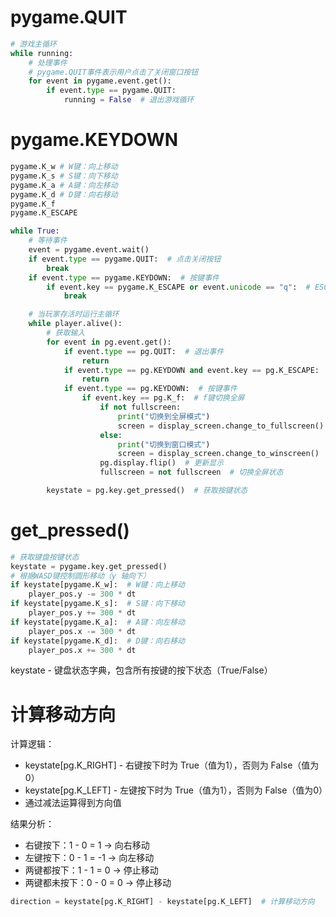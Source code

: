 # pygame.QUIT
```python
# 游戏主循环
while running:
    # 处理事件
    # pygame.QUIT事件表示用户点击了关闭窗口按钮
    for event in pygame.event.get():
        if event.type == pygame.QUIT:
            running = False  # 退出游戏循环
```

# pygame.KEYDOWN

```python
pygame.K_w # W键：向上移动
pygame.K_s # S键：向下移动
pygame.K_a # A键：向左移动
pygame.K_d # D键：向右移动
pygame.K_f
pygame.K_ESCAPE
```

```python
while True:
    # 等待事件
    event = pygame.event.wait()
    if event.type == pygame.QUIT:  # 点击关闭按钮
        break
    if event.type == pygame.KEYDOWN:  # 按键事件
        if event.key == pygame.K_ESCAPE or event.unicode == "q":  # ESC或Q键退出
            break
```

```python
    # 当玩家存活时运行主循环
    while player.alive():
        # 获取输入
        for event in pg.event.get():
            if event.type == pg.QUIT:  # 退出事件
                return
            if event.type == pg.KEYDOWN and event.key == pg.K_ESCAPE:  # ESC键退出
                return
            if event.type == pg.KEYDOWN:  # 按键事件
                if event.key == pg.K_f:  # f键切换全屏
                    if not fullscreen:
                        print("切换到全屏模式")
                        screen = display_screen.change_to_fullscreen()
                    else:
                        print("切换到窗口模式")
                        screen = display_screen.change_to_winscreen()
                    pg.display.flip()  # 更新显示
                    fullscreen = not fullscreen  # 切换全屏状态

        keystate = pg.key.get_pressed()  # 获取按键状态

```

# get_pressed()
```python
# 获取键盘按键状态
keystate = pygame.key.get_pressed()
# 根据WASD键控制圆形移动（y 轴向下）
if keystate[pygame.K_w]:  # W键：向上移动
    player_pos.y -= 300 * dt
if keystate[pygame.K_s]:  # S键：向下移动
    player_pos.y += 300 * dt
if keystate[pygame.K_a]:  # A键：向左移动
    player_pos.x -= 300 * dt
if keystate[pygame.K_d]:  # D键：向右移动
    player_pos.x += 300 * dt
```

keystate - 键盘状态字典，包含所有按键的按下状态（True/False）

# 计算移动方向

计算逻辑：

* keystate[pg.K_RIGHT] - 右键按下时为 True（值为1），否则为 False（值为0）
* keystate[pg.K_LEFT] - 左键按下时为 True（值为1），否则为 False（值为0）
* 通过减法运算得到方向值

结果分析：

* 右键按下：1 - 0 = 1 → 向右移动
* 左键按下：0 - 1 = -1 → 向左移动
* 两键都按下：1 - 1 = 0 → 停止移动
* 两键都未按下：0 - 0 = 0 → 停止移动

```python
direction = keystate[pg.K_RIGHT] - keystate[pg.K_LEFT]  # 计算移动方向
```

